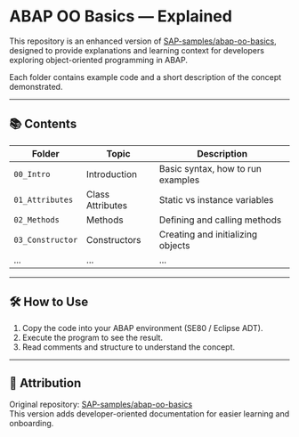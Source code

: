 # ABAP OO Basics — Explained

This repository is an enhanced version of [SAP-samples/abap-oo-basics](https://github.com/SAP-samples/abap-oo-basics), designed to provide explanations and learning context for developers exploring object-oriented programming in ABAP.

Each folder contains example code and a short description of the concept demonstrated.

---

## 📚 Contents

| Folder | Topic          | Description |
|--------|----------------|-------------|
| `00_Intro`      | Introduction     | Basic syntax, how to run examples |
| `01_Attributes` | Class Attributes | Static vs instance variables |
| `02_Methods`    | Methods          | Defining and calling methods |
| `03_Constructor`| Constructors     | Creating and initializing objects |
| ...            | ...              | ... |

---

## 🛠️ How to Use

1. Copy the code into your ABAP environment (SE80 / Eclipse ADT).
2. Execute the program to see the result.
3. Read comments and structure to understand the concept.

---

## 📎 Attribution

Original repository: [SAP-samples/abap-oo-basics](https://github.com/SAP-samples/abap-oo-basics)  
This version adds developer-oriented documentation for easier learning and onboarding.
